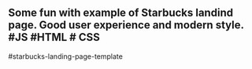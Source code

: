## Some fun with example of Starbucks landind page. Good user experience and modern style. #JS #HTML # CSS

#starbucks-landing-page-template
